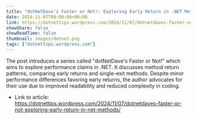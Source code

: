 ```yaml
---
title: "dotNetDave’s Faster or Not!: Exploring Early Return in .NET Methods"
date: 2024-11-07T09:00:00+00:00
link: https://dotnettips.wordpress.com/2024/11/07/dotnetdaves-faster-or-not-exploring-early-return-in-net-methods/
showShare: false
showReadTime: false
thumbnail: images/dotnet.png
tags: ["dotnettips.wordpress.com"]
---
```

The post introduces a series called "dotNetDave's Faster or Not!" which aims to explore performance claims in .NET. It discusses method return patterns, comparing early returns and single-exit methods. Despite minor performance differences favoring early returns, the author advocates for their use due to improved readability and reduced complexity in coding.

- Link to article: https://dotnettips.wordpress.com/2024/11/07/dotnetdaves-faster-or-not-exploring-early-return-in-net-methods/